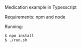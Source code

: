 Medication example in Typesscript

Requirements: npm and node

Running:

```
$ npm install
$ ./run.sh
```
